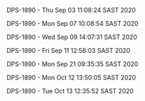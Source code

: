 DPS-1890 - Thu Sep 03 11:08:24 SAST 2020

DPS-1890 - Mon Sep 07 10:08:54 SAST 2020

DPS-1890 - Wed Sep 09 14:07:31 SAST 2020

DPS-1890 - Fri Sep 11 12:58:03 SAST 2020

DPS-1890 - Mon Sep 21 09:35:35 SAST 2020

DPS-1890 - Mon Oct 12 13:50:05 SAST 2020

DPS-1890 - Tue Oct 13 12:35:52 SAST 2020